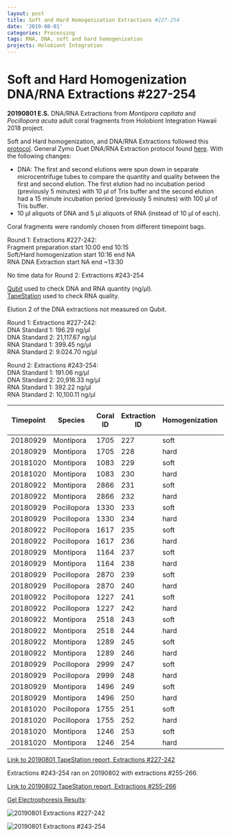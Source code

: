```yaml
---
layout: post
title: Soft and Hard Homogenization Extractions #227-254
date: '2019-08-01'
categories: Processing
tags: RNA, DNA, soft and hard homogenization
projects: Holobiont Integration
---
```


# Soft and Hard Homogenization DNA/RNA Extractions #227-254

**20190801 E.S.**
DNA/RNA Extractions from *Montipora capitata* and *Pocillopora acuta* adult coral fragments from Holobiont Integration Hawaii 2018 project.  

Soft and Hard homogenization, and DNA/RNA Extractions followed this [protocol](https://github.com/emmastrand/EmmaStrand_Notebook/blob/master/_posts/2019-06-05-Soft-and-Hard-Homogenization-Protocol.md). General Zymo Duet DNA/RNA Extraction protocol found [here](https://github.com/emmastrand/EmmaStrand_Notebook/blob/master/_posts/2019-05-31-Zymo-Duet-RNA-DNA-Extraction-Protocol.md). With the following changes:  
- DNA: The first and second elutions were spun down in separate microcentrifuge tubes to compare the quantity and quality between the first and second elution. The first elution had no incubation period (previously 5 minutes) with 10 μl of Tris buffer and the second elution had a 15 minute incubation period (previously 5 minutes) with 100 μl of Tris buffer.  
- 10 μl aliquots of DNA and 5 μl aliquots of RNA (instead of 10 μl of each).

Coral fragments were randomly chosen from different timepoint bags.

Round 1: Extractions #227-242:    
Fragment preparation start 10:00 end 10:15   
Soft/Hard homogenization start 10:16 end NA  
RNA DNA Extraction start NA end ~13:30

No time data for Round 2: Extractions #243-254  

[Qubit](https://github.com/emmastrand/EmmaStrand_Notebook/blob/master/_posts/2019-05-31-Qubit-Protocol.md) used to check DNA and RNA quantity (ng/μl).  
[TapeStation](https://github.com/emmastrand/EmmaStrand_Notebook/blob/master/_posts/2019-05-31-TapeStation-Protocol.md) used to check RNA quality.

Elution 2 of the DNA extractions not measured on Qubit.  

Round 1: Extractions #227-242:  
DNA Standard 1: 196.29 ng/μl  
DNA Standard 2: 21,117.67  ng/μl  
RNA Standard 1: 399.45  ng/μl  
RNA Standard 2: 9.024.70  ng/μl  

Round 2: Extractions #243-254:  
DNA Standard 1: 191.06 ng/μl    
DNA Standard 2: 20,916.33 ng/μl    
RNA Standard 1: 392.22 ng/μl    
RNA Standard 2: 10,100.11 ng/μl  

| Timepoint | Species     | Coral ID | Extraction ID | Homogenization | DNA Reading 1 | DNA Reading 2 | Average DNA ng/μl | RNA Reading 1 | RNA Reading 2 | Average RNA ng/μl | RIN |
|-----------|-------------|----------|---------------|----------------|---------------|---------------|-------------------|---------------|---------------|-------------------|-----|
| 20180929  | Montipora   | 1705     | 227           | soft           | 16.3          | 16.1          | 16.2              | 60.2          | 59.8          | 60                | 8.7 |
| 20180929  | Montipora   | 1705     | 228           | hard           | 11.9          | 11.8          | 11.85             | 27.2          | 27.2          | 27.2              | 8.5 |
| 20181020  | Montipora   | 1083     | 229           | soft           | 8.42          | 8.38          | 8.4               | 22            | 21.8          | 21.9              | 9.4 |
| 20181020  | Montipora   | 1083     | 230           | hard           | 6.98          | 6.94          | 6.96              | 13.2          | 13.2          | 13.2              | 8.6 |
| 20180922  | Montipora   | 2866     | 231           | soft           | 14.8          | 14.7          | 14.75             | 46.4          | 46.4          | 46.4              | 8.8 |
| 20180922  | Montipora   | 2866     | 232           | hard           | 10.8          | 10.8          | 10.8              | 20.4          | 20.4          | 20.4              | 7.5 |
| 20180929  | Pocillopora | 1330     | 233           | soft           | 25            | 24.8          | 24.9              | 110           | 110           | 110               | 8.3 |
| 20180929  | Pocillopora | 1330     | 234           | hard           | 16.9          | 16.7          | 16.8              | 82.6          | 82.4          | 82.5              | 8.8 |
| 20180922  | Pocillopora | 1617     | 235           | soft           | 24            | 24            | 24                | 91.8          | 91.6          | 91.7              | 8.5 |
| 20180922  | Pocillopora | 1617     | 236           | hard           | 30            | 29.8          | 29.9              | 114           | 114           | 114               | 7.8 |
| 20180929  | Montipora   | 1164     | 237           | soft           | 15.2          | 15.1          | 15.15             | 46.4          | 45.8          | 46.1              | 7.9 |
| 20180929  | Montipora   | 1164     | 238           | hard           | 8.86          | 8.76          | 8.81              | 19.2          | 19            | 19.1              | 9.3 |
| 20180929  | Pocillopora | 2870     | 239           | soft           | 39.2          | 39            | 39.1              | 129           | 129           | 129               | 8.9 |
| 20180929  | Pocillopora | 2870     | 240           | hard           | 36.2          | 35.8          | 36                | 120           | 120           | 120               | 8.6 |
| 20180922  | Pocillopora | 1227     | 241           | soft           | 15.5          | 15.3          | 15.4              | 99.8          | 98.8          | 99.3              | 6.9 |
| 20180922  | Pocillopora | 1227     | 242           | hard           | 10.6          | 10.5          | 10.55             | 146           | 144           | 145               | 7.9 |
| 20180922  | Montipora   | 2518     | 243           | soft           | 14            | 13.8          | 13.9              | 18.4          | 18.2          | 18.3              | 9.2 |
| 20180922  | Montipora   | 2518     | 244           | hard           | 8.32          | 9.28          | 8.8               | 18            | 17.8          | 17.9              | 8.8 |
| 20180922  | Montipora   | 1289     | 245           | soft           | 7.44          | 7.4           | 7.42              | 14.6          | 14.2          | 14.4              | **  |
| 20180922  | Montipora   | 1289     | 246           | hard           | 7.52          | 7.5           | 7.51              | 10.6          | 10.8          | 10.7              | **  |
| 20180929  | Pocillopora | 2999     | 247           | soft           | 54.2          | 54.2          | 54.2              | 106           | 105           | 105.5             | 7   |
| 20180929  | Pocillopora | 2999     | 248           | hard           | 44            | 44            | 44                | 96            | 95.4          | 95.7              | 7   |
| 20180929  | Montipora   | 1496     | 249           | soft           | 12.2          | 12.1          | 12.15             | 18.4          | 18.2          | 18.3              | 8.8 |
| 20180929  | Montipora   | 1496     | 250           | hard           | 9.9           | 9.88          | 9.89              | 11.4          | 11.2          | 11.3              | **  |
| 20181020  | Pocillopora | 1755     | 251           | soft           | 19.3          | 19.2          | 19.25             | 57            | 56.4          | 56.7              | 8.2 |
| 20181020  | Pocillopora | 1755     | 252           | hard           | 12.4          | 11.6          | 12                | 19.6          | 19.6          | 19.6              | 8.6 |
| 20181020  | Montipora   | 1246     | 253           | soft           | 19.1          | 18.9          | 19                | 28.4          | 28            | 28.2              | 8.8 |
| 20181020  | Montipora   | 1246     | 254           | hard           | 19.8          | 19.9          | 19.85             | 53.4          | 52.8          | 53.1              | 8.2 |

[Link to 20190801 TapeStation report, Extractions #227-242](https://github.com/emmastrand/EmmaStrand_Notebook/blob/master/TapeStation/2019-07-31%20-%2017.33.00.pdf)  

Extractions #243-254 ran on 20190802 with extractions #255-266.  

[Link to 20190802 TapeStation report, Extractions #255-266]()

[Gel Electrophoresis Results](https://github.com/emmastrand/EmmaStrand_Notebook/blob/master/_posts/2019-07-16-Gel-Electrophoresis-Protocol.md):

![20190801 Extractions #227-242]()

![20190801 Extractions #243-254]()
